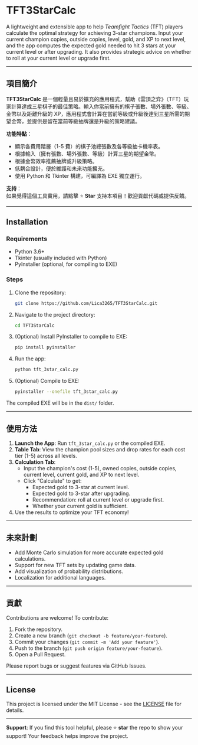 # TFT3StarCalc

A lightweight and extensible app to help *Teamfight Tactics* (TFT) players calculate the optimal strategy for achieving 3-star champions. Input your current champion copies, outside copies, level, gold, and XP to next level, and the app computes the expected gold needed to hit 3 stars at your current level or after upgrading. It also provides strategic advice on whether to roll at your current level or upgrade first.

---

## 項目簡介

**TFT3StarCalc** 是一個輕量且易於擴充的應用程式，幫助《雲頂之弈》（TFT）玩家計算達成三星棋子的最佳策略。輸入你當前擁有的棋子張數、場外張數、等級、金幣以及距離升級的 XP，應用程式會計算在當前等級或升級後達到三星所需的期望金幣，並提供是留在當前等級抽牌還是升級的策略建議。

**功能特點**：
- 顯示各費用階層（1-5 費）的棋子池總張數及各等級抽卡機率表。
- 根據輸入（擁有張數、場外張數、等級）計算三星的期望金幣。
- 根據金幣效率推薦抽牌或升級策略。
- 低耦合設計，便於維護和未來功能擴充。
- 使用 Python 和 Tkinter 構建，可編譯為 EXE 獨立運行。

**支持**：  
如果覺得這個工具實用，請點擊 ⭐ **Star** 支持本項目！歡迎貢獻代碼或提供反饋。

---

## Installation

### Requirements
- Python 3.6+
- Tkinter (usually included with Python)
- PyInstaller (optional, for compiling to EXE)

### Steps
1. Clone the repository:
   ```bash
   git clone https://github.com/Lica3265/TFT3StarCalc.git
   ```
2. Navigate to the project directory:
   ```bash
   cd TFT3StarCalc
   ```
3. (Optional) Install PyInstaller to compile to EXE:
   ```bash
   pip install pyinstaller
   ```
4. Run the app:
   ```bash
   python tft_3star_calc.py
   ```
5. (Optional) Compile to EXE:
   ```bash
   pyinstaller --onefile tft_3star_calc.py
   ```

The compiled EXE will be in the `dist/` folder.

---

## 使用方法

1. **Launch the App**: Run `tft_3star_calc.py` or the compiled EXE.
2. **Table Tab**: View the champion pool sizes and drop rates for each cost tier (1-5) across all levels.
3. **Calculation Tab**:
   - Input the champion's cost (1-5), owned copies, outside copies, current level, current gold, and XP to next level.
   - Click "Calculate" to get:
     - Expected gold to 3-star at current level.
     - Expected gold to 3-star after upgrading.
     - Recommendation: roll at current level or upgrade first.
     - Whether your current gold is sufficient.
4. Use the results to optimize your TFT economy!

---

## 未來計劃

- Add Monte Carlo simulation for more accurate expected gold calculations.
- Support for new TFT sets by updating game data.
- Add visualization of probability distributions.
- Localization for additional languages.

---

## 貢獻

Contributions are welcome! To contribute:
1. Fork the repository.
2. Create a new branch (`git checkout -b feature/your-feature`).
3. Commit your changes (`git commit -m 'Add your feature'`).
4. Push to the branch (`git push origin feature/your-feature`).
5. Open a Pull Request.

Please report bugs or suggest features via GitHub Issues.

---

## License

This project is licensed under the MIT License - see the [LICENSE](LICENSE) file for details.

---

**Support**: If you find this tool helpful, please ⭐ **star** the repo to show your support! Your feedback helps improve the project.